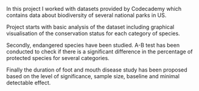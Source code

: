 In this project I worked with datasets provided by Codecademy which contains data 
about biodiversity of several national parks in US. 

Project starts with basic analysis of the dataset including graphical visualisation of the conservation status for each category of species. 

Secondly, endangered species have been studied. A-B test has been conducted to check if there is
a significant difference in the percentage of protected species for several categories. 

Finally the duration of foot and mouth disease study has been proposed based on the level of significance, sample size, 
baseline and minimal detectable effect. 




